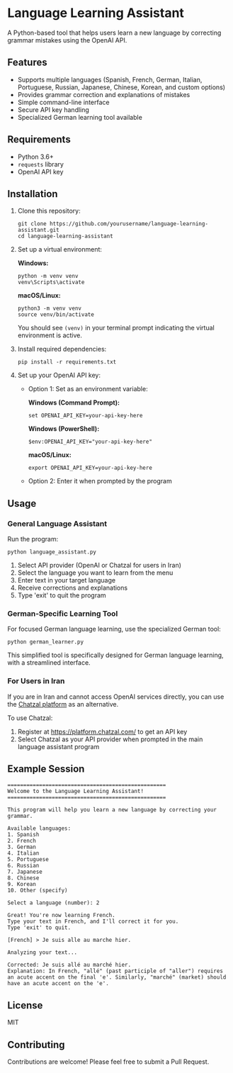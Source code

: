 # Language Learning Assistant

A Python-based tool that helps users learn a new language by correcting grammar mistakes using the OpenAI API.

## Features

- Supports multiple languages (Spanish, French, German, Italian, Portuguese, Russian, Japanese, Chinese, Korean, and custom options)
- Provides grammar correction and explanations of mistakes
- Simple command-line interface
- Secure API key handling
- Specialized German learning tool available

## Requirements

- Python 3.6+
- `requests` library
- OpenAI API key

## Installation

1. Clone this repository:
   ```
   git clone https://github.com/yourusername/language-learning-assistant.git
   cd language-learning-assistant
   ```

2. Set up a virtual environment:
   
   **Windows:**
   ```
   python -m venv venv
   venv\Scripts\activate
   ```
   
   **macOS/Linux:**
   ```
   python3 -m venv venv
   source venv/bin/activate
   ```
   
   You should see `(venv)` in your terminal prompt indicating the virtual environment is active.

3. Install required dependencies:
   ```
   pip install -r requirements.txt
   ```

4. Set up your OpenAI API key:
   - Option 1: Set as an environment variable:
     
     **Windows (Command Prompt):**
     ```
     set OPENAI_API_KEY=your-api-key-here
     ```
     
     **Windows (PowerShell):**
     ```
     $env:OPENAI_API_KEY="your-api-key-here"
     ```
     
     **macOS/Linux:**
     ```
     export OPENAI_API_KEY=your-api-key-here
     ```
   
   - Option 2: Enter it when prompted by the program

## Usage

### General Language Assistant

Run the program:
```
python language_assistant.py
```

1. Select API provider (OpenAI or Chatzal for users in Iran)
2. Select the language you want to learn from the menu
3. Enter text in your target language
4. Receive corrections and explanations
5. Type 'exit' to quit the program

### German-Specific Learning Tool

For focused German language learning, use the specialized German tool:
```
python german_learner.py
```

This simplified tool is specifically designed for German language learning, with a streamlined interface.

### For Users in Iran

If you are in Iran and cannot access OpenAI services directly, you can use the [Chatzal platform](https://platform.chatzal.com/) as an alternative. 

To use Chatzal:
1. Register at https://platform.chatzal.com/ to get an API key
2. Select Chatzal as your API provider when prompted in the main language assistant program

## Example Session

```
==================================================
Welcome to the Language Learning Assistant!
==================================================

This program will help you learn a new language by correcting your grammar.

Available languages:
1. Spanish
2. French
3. German
4. Italian
5. Portuguese
6. Russian
7. Japanese
8. Chinese
9. Korean
10. Other (specify)

Select a language (number): 2

Great! You're now learning French.
Type your text in French, and I'll correct it for you.
Type 'exit' to quit.

[French] > Je suis alle au marche hier.

Analyzing your text...

Corrected: Je suis allé au marché hier.
Explanation: In French, "allé" (past participle of "aller") requires an acute accent on the final 'e'. Similarly, "marché" (market) should have an acute accent on the 'e'.
```

## License

MIT

## Contributing

Contributions are welcome! Please feel free to submit a Pull Request.
